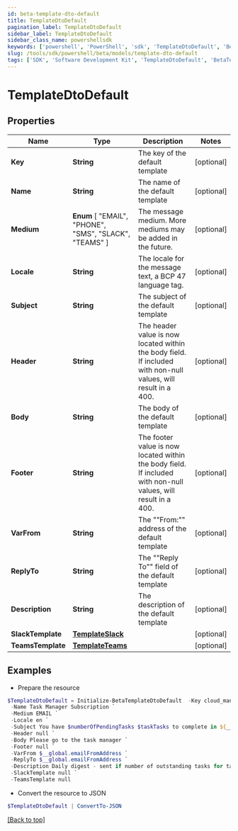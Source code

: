 ```yaml
---
id: beta-template-dto-default
title: TemplateDtoDefault
pagination_label: TemplateDtoDefault
sidebar_label: TemplateDtoDefault
sidebar_class_name: powershellsdk
keywords: ['powershell', 'PowerShell', 'sdk', 'TemplateDtoDefault', 'BetaTemplateDtoDefault'] 
slug: /tools/sdk/powershell/beta/models/template-dto-default
tags: ['SDK', 'Software Development Kit', 'TemplateDtoDefault', 'BetaTemplateDtoDefault']
---
```



# TemplateDtoDefault

## Properties

Name | Type | Description | Notes
------------ | ------------- | ------------- | -------------
**Key** | **String** | The key of the default template | [optional] 
**Name** | **String** | The name of the default template | [optional] 
**Medium** |  **Enum** [  "EMAIL",    "PHONE",    "SMS",    "SLACK",    "TEAMS" ] | The message medium. More mediums may be added in the future. | [optional] 
**Locale** | **String** | The locale for the message text, a BCP 47 language tag. | [optional] 
**Subject** | **String** | The subject of the default template | [optional] 
**Header** | **String** | The header value is now located within the body field. If included with non-null values, will result in a 400. | [optional] 
**Body** | **String** | The body of the default template | [optional] 
**Footer** | **String** | The footer value is now located within the body field. If included with non-null values, will result in a 400. | [optional] 
**VarFrom** | **String** | The ""From:"" address of the default template | [optional] 
**ReplyTo** | **String** | The ""Reply To"" field of the default template | [optional] 
**Description** | **String** | The description of the default template | [optional] 
**SlackTemplate** | [**TemplateSlack**](template-slack) |  | [optional] 
**TeamsTemplate** | [**TemplateTeams**](template-teams) |  | [optional] 

## Examples

- Prepare the resource
```powershell
$TemplateDtoDefault = Initialize-BetaTemplateDtoDefault  -Key cloud_manual_work_item_summary `
 -Name Task Manager Subscription `
 -Medium EMAIL `
 -Locale en `
 -Subject You have $numberOfPendingTasks $taskTasks to complete in ${__global.productName}. `
 -Header null `
 -Body Please go to the task manager `
 -Footer null `
 -VarFrom $__global.emailFromAddress `
 -ReplyTo $__global.emailFromAddress `
 -Description Daily digest - sent if number of outstanding tasks for task owner > 0 `
 -SlackTemplate null `
 -TeamsTemplate null
```

- Convert the resource to JSON
```powershell
$TemplateDtoDefault | ConvertTo-JSON
```


[[Back to top]](#) 

